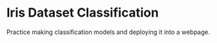 # Iris Dataset Classification
Practice making classification models and deploying it into a webpage.
